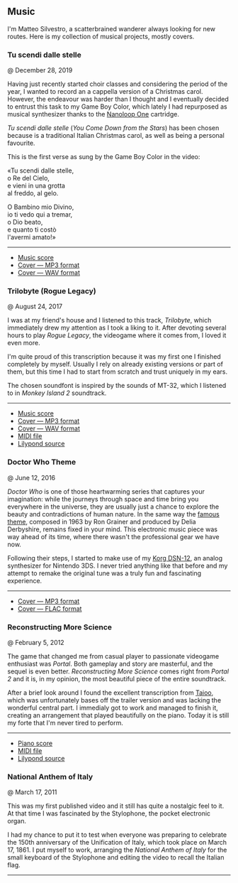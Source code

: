 ## Music

I'm Matteo Silvestro, a scatterbrained wanderer always looking for new routes. Here is my collection of musical projects, mostly covers.


### Tu scendi dalle stelle
@ December 28, 2019

Having just recently started choir classes and considering the period of the year, I wanted to record an a cappella version of a Christmas carol. However, the endeavour was harder than I thought and I eventually decided to entrust this task to my Game Boy Color, which lately I had repurposed as musical synthesizer thanks to the [Nanoloop One][nlo] cartridge.

*Tu scendi dalle stelle* (*You Come Down from the Stars*) has been chosen because is a traditional Italian Christmas carol, as well as being a personal favourite.

This is the first verse as sung by the Game Boy Color in the video:

«Tu scendi dalle stelle,  
o Re del Cielo,  
e vieni in una grotta  
al freddo, al gelo.

O Bambino mio Divino,  
io ti vedo qui a tremar,  
o Dio beato,  
e quanto ti costò  
l'avermi amato!»

[nlo]: https://nanoloop.com/one/index.html

---

<!-- video=tyYpu07Jms0 -->

* [Music score][tsds_score]
* [Cover — MP3 format][tsds_mp3]
* [Cover — WAV format][tsds_wav]

[tsds_score]: /files/covers/tu_scendi_dalle_stelle/tu_scendi_dalle_stelle.mscz
[tsds_mp3]: /files/covers/tu_scendi_dalle_stelle/tsdsgb.mp3
[tsds_wav]: /files/covers/tu_scendi_dalle_stelle/tsdsgb.wav


### Trilobyte (Rogue Legacy)
@ August 24, 2017

I was at my friend's house and I listened to this track, *Trilobyte*, which immediately drew my attention as I took a liking to it. After devoting several hours to play *Rogue Legacy*, the videogame where it comes from, I loved it even more.

I'm quite proud of this transcription because it was my first one I finished completely by myself. Usually I rely on already existing versions or part of them, but this time I had to start from scratch and trust uniquely in my ears.

The chosen soundfont is inspired by the sounds of MT-32, which I listened to in *Monkey Island 2* soundtrack.

---

<!-- video=BbQ2w-cUqnU -->

* [Music score][trilobyte_score]
* [Cover — MP3 format][trilobyte_mp3]
* [Cover — WAV format][trilobyte_wav]
* [MIDI file][trilobyte_midi]
* [Lilypond source][trilobyte_ly]

[trilobyte_score]: /files/covers/trilobyte/Trilobyte.pdf
[trilobyte_mp3]: /files/covers/trilobyte/Trilobyte.mp3
[trilobyte_wav]: /files/covers/trilobyte/Trilobyte.wav
[trilobyte_midi]: /files/covers/trilobyte/Trilobyte.mid
[trilobyte_ly]: /files/covers/trilobyte/Trilobyte.ly


### Doctor Who Theme
@ June 12, 2016

*Doctor Who* is one of those heartwarming series that captures your imagination: while the journeys through space and time bring you everywhere in the universe, they are usually just a chance to explore the beauty and contradictions of human nature. In the same way the [famous theme][dt], composed in 1963 by Ron Grainer and produced by Delia Derbyshire, remains fixed in your mind. This electronic music piece was way ahead of its time, where there wasn't the professional gear we have now.

Following their steps, I started to make use of my [Korg DSN-12][dsn12], an analog synthesizer for Nintendo 3DS. I never tried anything like that before and my attempt to remake the original tune was a truly fun and fascinating experience.

 [dt]: https://www.youtube.com/watch?v=xkIEkLww3lg
 [dsn12]: https://www.korg.com/it/products/synthesizers/korg_dsn12/

---

<!-- video=NfxWFH7sd8w -->

* [Cover — MP3 format][dwtheme_mp3]
* [Cover — FLAC format][dwtheme_flac]

[dwtheme_mp3]: /files/covers/dsn_12/dwtheme.mp3
[dwtheme_flac]: /files/covers/dsn_12/dwtheme.flac


### Reconstructing More Science
@ February 5, 2012

The game that changed me from casual player to passionate videogame enthusiast was *Portal*. Both gameplay and story are masterful, and the sequel is even better. *Reconstructing More Science* comes right from *Portal 2* and it is, in my opinion, the most beautiful piece of the entire soundtrack.

After a brief look around I found the excellent transcription from [Taioo][taioo], which was unfortunately bases off the trailer version and was lacking the wonderful central part. I immedialy got to work and managed to finish it, creating an arrangement that played beautifully on the piano. Today it is still my forte that I'm never tired to perform.

[taioo]: https://www.youtube.com/watch?v=ElGJUXZdCd0

---

<!-- video=vd6Nx3trzUs -->

* [Piano score][reconstructing_piano]
* [MIDI file][reconstructing_midi]
* [Lilypond source][reconstructing_ly]

[reconstructing_piano]: /files/covers/reconstructing_more_science/Reconstructing%20more%20science.pdf
[reconstructing_midi]: /files/covers/reconstructing_more_science/Reconstructing%20more%20science.midi
[reconstructing_ly]: /files/covers/reconstructing_more_science/Reconstructing%20more%20science.ly


### National Anthem of Italy
@ March 17, 2011

This was my first published video and it still has quite a nostalgic feel to it. At that time I was fascinated by the Stylophone, the pocket electronic organ.

I had my chance to put it to test when everyone was preparing to celebrate the 150th anniversary of the Unification of Italy, which took place on March 17, 1861. I put myself to work, arranging the *National Anthem of Italy* for the small keyboard of the Stylophone and editing the video to recall the Italian flag.

---

<!-- video=xjAYyEqnTaw -->
